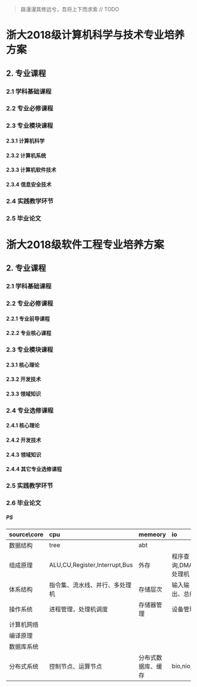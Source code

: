 > 路漫漫其修远兮，吾将上下而求索
// TODO 

# 浙大2018级计算机科学与技术专业培养方案

## 2. 专业课程
### 2.1 学科基础课程
### 2.2 专业必修课程
### 2.3 专业模块课程
#### 2.3.1 计算机科学
#### 2.3.2 计算机系统
#### 2.3.3 计算机软件技术
#### 2.3.4 信息安全技术
### 2.4 实践教学环节
### 2.5 毕业论文

# 浙大2018级软件工程专业培养方案
## 2. 专业课程
### 2.1 学科基础课程
### 2.2 专业必修课程
#### 2.2.1 专业前导课程
#### 2.2.2 专业核心课程
### 2.3 专业模块课程
#### 2.3.1 核心理论
#### 2.3.2 开发技术
#### 2.3.3 领域知识
### 2.4 专业选修课程
#### 2.4.1 核心理论
#### 2.4.2 开发技术
#### 2.4.3 领域知识
#### 2.4.4 其它专业选修课程
### 2.5 实践教学环节
### 2.6 毕业论文

##### PS
| source\core | cpu                            | memeory            | io                    | net        | file               |
| :---------- | :----------------------------- | :----------------- | :-------------------- | :--------- | :----------------- |
| 数据结构    | tree                           | abt                |                       |            | tree               |
| 组成原理    | ALU,CU,Register,Interrupt,Bus  | 外存               | 程序查询,DMA,IO处理机 |            | 外存、磁盘         |
| 体系结构    | 指令集、流水线、并行、多处理机 | 存储层次           | 输入输出、总线        |            | 外存、磁盘         |
| 操作系统    | 进程管理，处理机调度           | 存储器管理         | 设备管理              | Socket接口 | 文件管理           |
| 计算机网络  |                                |                    |                       |            |                    |
| 编译原理    |                                |                    |                       |            |                    |
| 数据库系统  |                                |                    |                       |            | 索引               |
| 分布式系统  | 控制节点、运算节点             | 分布式数据库、缓存 | bio,nio,aio           |            | GFS, HDFS, FastDFS |
